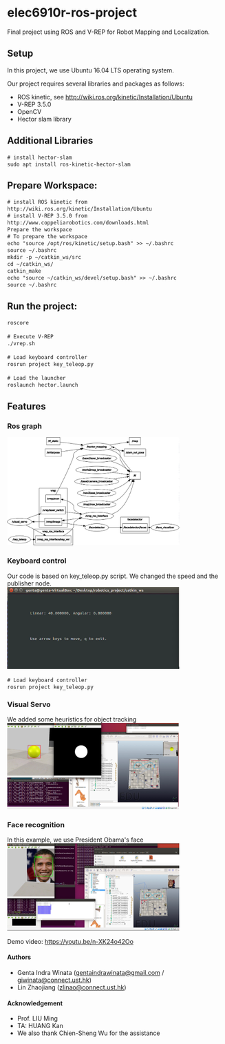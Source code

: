 # elec6910r-ros-project
Final project using ROS and V-REP for Robot Mapping and Localization.

## Setup
In this project, we use Ubuntu 16.04 LTS operating system. 

Our project requires several libraries and packages as follows:
- ROS kinetic, see http://wiki.ros.org/kinetic/Installation/Ubuntu
- V-REP 3.5.0
- OpenCV
- Hector slam library

## Additional Libraries
```
# install hector-slam
sudo apt install ros-kinetic-hector-slam
```

## Prepare Workspace:
```
# install ROS kinetic from http://wiki.ros.org/kinetic/Installation/Ubuntu
# install V-REP 3.5.0 from http://www.coppeliarobotics.com/downloads.html
Prepare the workspace
# To prepare the workspace
echo "source /opt/ros/kinetic/setup.bash" >> ~/.bashrc
source ~/.bashrc
mkdir -p ~/catkin_ws/src
cd ~/catkin_ws/
catkin_make
echo "source ~/catkin_ws/devel/setup.bash" >> ~/.bashrc
source ~/.bashrc
```
## Run the project:
```
roscore

# Execute V-REP
./vrep.sh

# Load keyboard controller
rosrun project key_teleop.py

# Load the launcher 
roslaunch hector.launch
```

## Features

### Ros graph
<img src="images/rosgraph.png" width="400"/>

### Keyboard control
Our code is based on key_teleop.py script. We changed the speed and the publisher node.
<img src="images/keyboard.png" width="400"/>

```
# Load keyboard controller
rosrun project key_teleop.py
```

### Visual Servo
We added some heuristics for object tracking
<img src="images/visual_servoing.png" width="400"/>

### Face recognition
In this example, we use President Obama's face
<img src="images/face_detection.png" width="400"/>

Demo video: https://youtu.be/n-XK24o42Oo

#### Authors
- Genta Indra Winata (gentaindrawinata@gmail.com / giwinata@connect.ust.hk)
- Lin Zhaojiang (zlinao@connect.ust.hk)

#### Acknowledgement
- Prof. LIU Ming 
- TA: HUANG Kan
- We also thank Chien-Sheng Wu for the assistance
